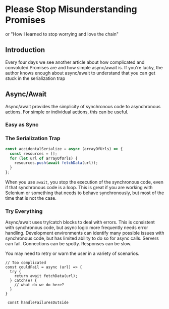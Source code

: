 # Please Stop Misunderstanding Promises
or "How I learned to stop worrying and love the chain"

## Introduction

Every four days we see another article about how complicated and convoluted Promises are and how simple async/await is. If you're lucky, the author knows enough about async/await to understand that you can get stuck in the serialization trap

## Async/Await

Async/await provides the simplicity of synchronous code to asynchronous actions. For simple or individual actions, this can be useful.

### Easy as Sync



### The Serialization Trap

```javascript
const accidentalSerialize = async (arrayOfUrls) => {
  const resources = [];
  for (let url of arrayOfUrls) {
    resources.push(await fetchData(url));
  }
};
```

When you use `await`, you stop the execution of the synchronous code, even if that synchronous code is a loop. This is great if you are working with Selenium or something that needs to behave synchronously, but most of the time that is not the case.

### Try Everything
Async/await uses try/catch blocks to deal with errors. This is consistent with synchronous code, but async logic more frequently needs error handling. Development environments can identify many possible issues with synchronous code, but has limited ability to do so for async calls. Servers can fail. Connections can be spotty. Responses can be slow. 

You may need to retry or warn the user in a variety of scenarios.

```
// Too complicated
const couldFail = async (url) => {
  try {
    return await fetchData(url);
  } catch(e) {
    // what do we do here?
  }
}
 
 const handleFailuresOutside
